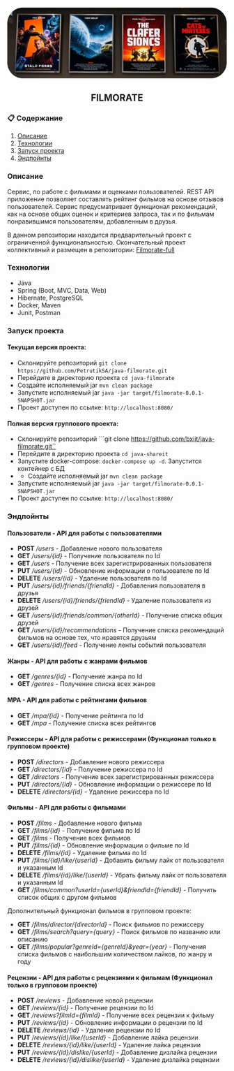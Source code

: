 <div align="center">
  <br />
    <img src="https://raw.githubusercontent.com/PetrutikSA/java-filmorate/refs/heads/main/logo.png" alt="Project Banner">
  <br />
<h2>FILMORATE</h2>
</div>

### 📋 <a name="table">Содержание</a>
 
1. [Описание](#Описание)
2. [Технологии](#Технологии)
3. [Запуск проекта](#Запуск_проекта)
4. [Эндпойнты](#Эндпойнты)

### <a name="Описание">Описание</a>

Сервис, по работе с фильмами и оценками пользователей. REST API приложение позволяет
составлять рейтинг фильмов на основе отзывов пользователей. Сервис предусматривает
функционал рекомендаций, как на основе общих оценок и критериев запроса, так и по
фильмам понравившимся пользователям, добавленным в друзья.

В данном репозитории находится предварительный проект с ограниченной функциональностью. 
Окончательный проект коллективный и размещен в репозитории: [Filmorate-full](https://github.com/bxiit/java-filmorate)

### <a name="Технологии">Технологии</a>
- Java
- Spring (Boot, MVC, Data, Web)
- Hibernate, PostgreSQL
- Docker, Maven
- Junit, Postman

### <a name="Запуск_проекта">Запуск проекта</a>
#### Текущая версия проекта:
- Склонируйте репозиторий ```git clone https://github.com/PetrutikSA/java-filmorate.git```
- Перейдите в директорию проекта ```cd java-filmorate```
- Создайте исполняемый jar ```mvn clean package```
- Запустите исполняемый jar ```java -jar target/filmorate-0.0.1-SNAPSHOT.jar```
- Проект доступен по ссылке: ```http://localhost:8080/```

#### Полная версия группового проекта:
- Склонируйте репозиторий ```git clone https://github.com/bxiit/java-filmorate.git``
- Перейдите в директорию проекта ```cd java-shareit```
- Запустите docker-compose: ```docker-compose up -d```. Запустится контейнер с БД
- - Создайте исполняемый jar ```mvn clean package```
- Запустите исполняемый jar ```java -jar target/filmorate-0.0.1-SNAPSHOT.jar ```
- Проект доступен по ссылке: ```http://localhost:8080/```

### <a name="Эндпойнты">Эндпойнты</a>
####  Пользователи - API для работы с пользователями
- __POST__ _/users_ - Добавление нового пользователя
- __GET__ _/users/{id}_ - Получение пользователя по Id
- __GET__ _/users_ - Получение всех зарегистрированных пользователя
- __PUT__ _/users/{id}_ - Обновление информации о пользователе по Id
- __DELETE__ _/users/{id}_ - Удаление пользователя по Id
- __PUT__ _/users/{id}/friends/{friendId}_ - Добавления пользователя в друзья
- __DELETE__ _/users/{id}/friends/{friendId}_ - Удаление пользователя из друзей
- __GET__ _/users/{id}/friends/common/{otherId}_ - Получение списка общих друзей
- __GET__ _/users/{id}/recommendations_ - Получение списка рекомендаций фильмов на основе тех, что нравятся друзьям
- __GET__ _/users/{id}/feed_ - Получение ленты событий пользователя

####  Жанры - API для работы с жанрами фильмов
- __GET__ _/genres/{id}_ - Получение жанра по Id
- __GET__ _/genres_ - Получение списка всех жанров

####  MPA - API для работы с рейтингами фильмов
- __GET__ _/mpa/{id}_ - Получение рейтинга по Id
- __GET__ _/mpa_ - Получение списка всех рейтингов

####  Режиссеры - API для работы с режиссерами (Функционал только в групповом проекте)
- __POST__ _/directors_ - Добавление нового режиссера
- __GET__ _/directors/{id}_ - Получение режиссера по Id
- __GET__ _/directors_ - Получение всех зарегистрированных режиссера
- __PUT__ _/directors/{id}_ - Обновление информации о режиссере по Id
- __DELETE__ _/directors/{id}_ - Удаление режиссера по Id

####  Фильмы - API для работы с фильмами
- __POST__ _/films_ - Добавление нового фильма
- __GET__ _/films/{id}_ - Получение фильма по Id
- __GET__ _/films_ - Получение всех фильмов
- __PUT__ _/films/{id}_ - Обновление информации о фильме по Id
- __DELETE__ _/films/{id}_ - Удаление фильма по Id
- __PUT__ _/films/{id}/like/{userId}_ - Добавить фильму лайк от пользователя и указанным Id
- __DELETE__ _/films/{id}/like/{userId}_ - Убрать фильму лайк от пользователя и указанным Id
- __GET__ _/films/common?userId={userId}&friendId={friendId}_ - Получить список общих с другом фильмов

Дополнительный функционал фильмов в групповом проекте:
- __GET__ _/films/director/{directorId}_ - Поиск фильмов по режиссеру
- __GET__ _/films/search?query={query}_ - Поиск фильмов по названию или описанию
- __GET__ _/films/popular?genreId={genreId}&year={year}_ - Получения списка фильмов с наибольшим количеством лайков, по жанру и году

####  Рецензии - API для работы с рецензиями к фильмам (Функционал только в групповом проекте)
- __POST__ _/reviews_ - Добавление новой рецензии
- __GET__ _/reviews/{id}_ - Получение рецензии по Id
- __GET__ _/reviews?filmId={filmId}_ - Получение всех рецензии к фильму
- __PUT__ _/reviews/{id}_ - Обновление информации о рецензии по Id
- __DELETE__ _/reviews/{id}_ - Удаление рецензии по Id
- __PUT__ _/reviews/{id}/like/{userId}_ - Добавление лайка рецензии
- __DELETE__ _/reviews/{id}/like/{userId}_ - Удаление лайка рецензии
- __PUT__ _/reviews/{id}/dislike/{userId}_ - Добавление дизлайка рецензии
- __DELETE__ _/reviews/{id}/dislike/{userId}_ - Удаление дизлайка рецензии